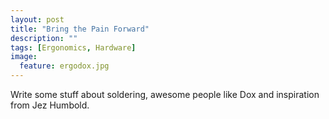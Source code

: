 ```yaml
---
layout: post
title: "Bring the Pain Forward"
description: ""
tags: [Ergonomics, Hardware]
image:
  feature: ergodox.jpg
---
```

<!--- {% include JB/setup %} -->
Write some stuff about soldering, awesome people like Dox and inspiration from Jez Humbold.
